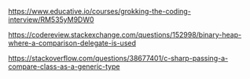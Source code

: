 https://www.educative.io/courses/grokking-the-coding-interview/RM535yM9DW0


https://codereview.stackexchange.com/questions/152998/binary-heap-where-a-comparison-delegate-is-used

https://stackoverflow.com/questions/38677401/c-sharp-passing-a-compare-class-as-a-generic-type